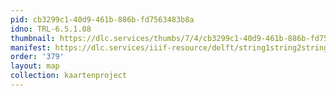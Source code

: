 ```yaml
---
pid: cb3299c1-40d9-461b-886b-fd7563483b8a
idno: TRL-6.5.1.08
thumbnail: https://dlc.services/thumbs/7/4/cb3299c1-40d9-461b-886b-fd7563483b8a/full/400,339/0/default.jpg
manifest: https://dlc.services/iiif-resource/delft/string1string2string3/kaartenproject-2007/TRL-6.5.1.08
order: '379'
layout: map
collection: kaartenproject
---
```

